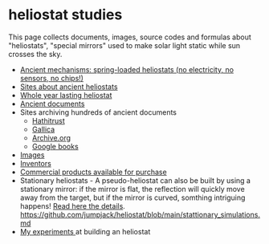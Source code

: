 # heliostat studies

This page collects documents, images, source codes and formulas about "heliostats", "special mirrors" used to make solar light static while sun crosses the sky.

- [Ancient mechanisms: spring-loaded heliostats (no electricity, no sensors, no chips!)](https://github.com/jumpjack/heliostat/blob/main/springloaded.md)
- [Sites about ancient heliostats](https://github.com/jumpjack/heliostat/blob/main/ancient_sites.md)
- [Whole year lasting heliostat](https://github.com/jumpjack/heliostat/blob/main/wholeyear.md)
- [Ancient documents](https://github.com/jumpjack/heliostat/blob/main/ancient_documents.md)
-  Sites archiving hundreds of ancient documents
    - [Hathitrust](https://babel.hathitrust.org/cgi/ls?q1=siderostat+alidada&field1=ocr&a=srchls&ft=ft&lmt=ft)
    - [Gallica](https://gallica.bnf.fr/ark:/12148/bpt6k2150772)
    - [Archive.org](https://archive.org/search?query=Revue+des+cours+scientifiques&and%5B%5D=year%3A%5B1860+TO+1875%5D)
    - [Google books](https://www.google.com/search?q=siderostat+foucault&sca_esv=597798541&biw=1309&bih=695&tbs=bkv%3Ap&tbm=bks&sxsrf=ACQVn0-h08jlvimTvnH7IxQjR0iwk_3erA%3A1705064658296&ei=0jihZZzcEYXAi-gP0I6EkAg&ved=0ahUKEwicjZvq9NeDAxUF4AIHHVAHAYIQ4dUDCAk&uact=5&oq=siderostat+foucault&gs_lp=Eg1nd3Mtd2l6LWJvb2tzIhNzaWRlcm9zdGF0IGZvdWNhdWx0SLITUM0GWMMQcAB4AJABAJgBnwGgAfUKqgEDMi45uAEDyAEA-AEBwgIEECEYCogGAQ&sclient=gws-wiz-books)
- [Images](https://github.com/jumpjack/heliostat/blob/main/ancient_pictures.md)
- [Inventors](https://github.com/jumpjack/heliostat/blob/main/ancient_inventors.md)
- [Commercial products available for purchase](https://github.com/jumpjack/heliostat/blob/main/commercial.md)
- Stationary heliostats - A pseudo-heliostat can also be built by using a stationary mirror: if the mirror is flat, the reflection will quickly move away from the target, but if the mirror is curved, somthing intriguing happens! [Read here the details](https://github.com/jumpjack/heliostat/blob/main/stationary_simulations.md).
https://github.com/jumpjack/heliostat/blob/main/stattionary_simulations.md
- [My experiments ](https://github.com/jumpjack/heliostat/tree/main/building) at building an heliostat



